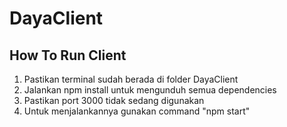 # DayaClient

## How To Run Client

1. Pastikan terminal sudah berada di folder DayaClient
2. Jalankan npm install untuk mengunduh semua dependencies
3. Pastikan port 3000 tidak sedang digunakan 
4. Untuk menjalankannya gunakan command 
    "npm start"


